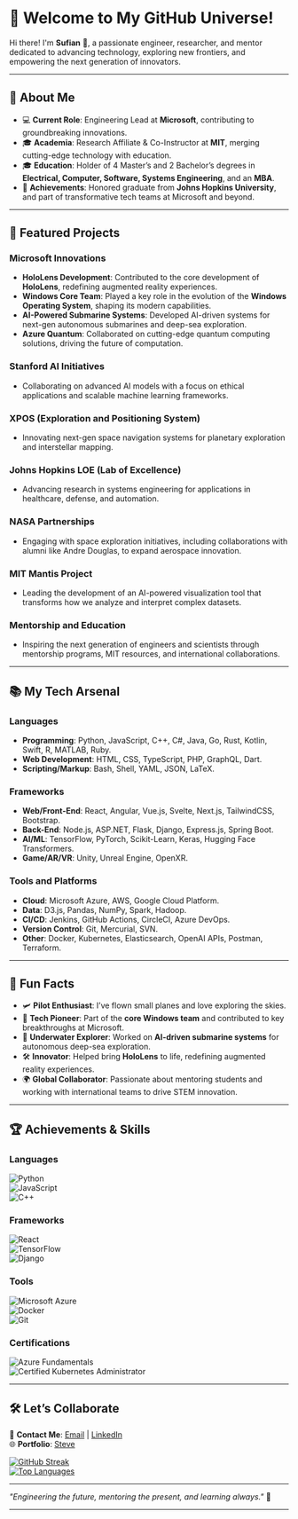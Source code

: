 # 🌌 Welcome to My GitHub Universe!  

Hi there! I'm **Sufian** 👋, a passionate engineer, researcher, and mentor dedicated to advancing technology, exploring new frontiers, and empowering the next generation of innovators.  

---

## 🚀 About Me  

- 💻 **Current Role**: Engineering Lead at **Microsoft**, contributing to groundbreaking innovations.  
- 🎓 **Academia**: Research Affiliate & Co-Instructor at **MIT**, merging cutting-edge technology with education.  
- 🎓 **Education**: Holder of 4 Master’s and 2 Bachelor’s degrees in **Electrical, Computer, Software, Systems Engineering**, and an **MBA**.  
- 🌟 **Achievements**: Honored graduate from **Johns Hopkins University**, and part of transformative tech teams at Microsoft and beyond.  

---

## 🔭 Featured Projects  

### **Microsoft Innovations**  
- **HoloLens Development**: Contributed to the core development of **HoloLens**, redefining augmented reality experiences.  
- **Windows Core Team**: Played a key role in the evolution of the **Windows Operating System**, shaping its modern capabilities.  
- **AI-Powered Submarine Systems**: Developed AI-driven systems for next-gen autonomous submarines and deep-sea exploration.  
- **Azure Quantum**: Collaborated on cutting-edge quantum computing solutions, driving the future of computation.  

### **Stanford AI Initiatives**  
- Collaborating on advanced AI models with a focus on ethical applications and scalable machine learning frameworks.  

### **XPOS (Exploration and Positioning System)**  
- Innovating next-gen space navigation systems for planetary exploration and interstellar mapping.  

### **Johns Hopkins LOE (Lab of Excellence)**  
- Advancing research in systems engineering for applications in healthcare, defense, and automation.  

### **NASA Partnerships**  
- Engaging with space exploration initiatives, including collaborations with alumni like Andre Douglas, to expand aerospace innovation.  

### **MIT Mantis Project**  
- Leading the development of an AI-powered visualization tool that transforms how we analyze and interpret complex datasets.  

### **Mentorship and Education**  
- Inspiring the next generation of engineers and scientists through mentorship programs, MIT resources, and international collaborations.  

---

## 📚 My Tech Arsenal  

### **Languages**  
- **Programming**: Python, JavaScript, C++, C#, Java, Go, Rust, Kotlin, Swift, R, MATLAB, Ruby.  
- **Web Development**: HTML, CSS, TypeScript, PHP, GraphQL, Dart.  
- **Scripting/Markup**: Bash, Shell, YAML, JSON, LaTeX.  

### **Frameworks**  
- **Web/Front-End**: React, Angular, Vue.js, Svelte, Next.js, TailwindCSS, Bootstrap.  
- **Back-End**: Node.js, ASP.NET, Flask, Django, Express.js, Spring Boot.  
- **AI/ML**: TensorFlow, PyTorch, Scikit-Learn, Keras, Hugging Face Transformers.  
- **Game/AR/VR**: Unity, Unreal Engine, OpenXR.  

### **Tools and Platforms**  
- **Cloud**: Microsoft Azure, AWS, Google Cloud Platform.  
- **Data**: D3.js, Pandas, NumPy, Spark, Hadoop.  
- **CI/CD**: Jenkins, GitHub Actions, CircleCI, Azure DevOps.  
- **Version Control**: Git, Mercurial, SVN.  
- **Other**: Docker, Kubernetes, Elasticsearch, OpenAI APIs, Postman, Terraform.  

---

## 🌟 Fun Facts  

- 🛩️ **Pilot Enthusiast**: I’ve flown small planes and love exploring the skies.  
- 🌌 **Tech Pioneer**: Part of the **core Windows team** and contributed to key breakthroughs at Microsoft.  
- 🤿 **Underwater Explorer**: Worked on **AI-driven submarine systems** for autonomous deep-sea exploration.  
- 🛠️ **Innovator**: Helped bring **HoloLens** to life, redefining augmented reality experiences.  
- 🌍 **Global Collaborator**: Passionate about mentoring students and working with international teams to drive STEM innovation.  

---
## 🏆 Achievements & Skills  

### Languages  
![Python](https://img.shields.io/badge/Python-3776AB?style=for-the-badge&logo=python&logoColor=white)  
![JavaScript](https://img.shields.io/badge/JavaScript-F7DF1E?style=for-the-badge&logo=javascript&logoColor=black)  
![C++](https://img.shields.io/badge/C%2B%2B-00599C?style=for-the-badge&logo=c%2B%2B&logoColor=white)  

### Frameworks  
![React](https://img.shields.io/badge/React-61DAFB?style=for-the-badge&logo=react&logoColor=black)  
![TensorFlow](https://img.shields.io/badge/TensorFlow-FF6F00?style=for-the-badge&logo=tensorflow&logoColor=white)  
![Django](https://img.shields.io/badge/Django-092E20?style=for-the-badge&logo=django&logoColor=white)  

### Tools  
![Microsoft Azure](https://img.shields.io/badge/Microsoft_Azure-0078D4?style=for-the-badge&logo=microsoft-azure&logoColor=white)  
![Docker](https://img.shields.io/badge/Docker-2496ED?style=for-the-badge&logo=docker&logoColor=white)  
![Git](https://img.shields.io/badge/Git-F05032?style=for-the-badge&logo=git&logoColor=white)  

### Certifications  
![Azure Fundamentals](https://img.shields.io/badge/Azure_Fundamentals-0078D4?style=for-the-badge&logo=microsoft-azure&logoColor=white)  
![Certified Kubernetes Administrator](https://img.shields.io/badge/CKA-326CE5?style=for-the-badge&logo=kubernetes&logoColor=white)  


---
## 🛠️ Let’s Collaborate  

💌 **Contact Me**: [Email]() | [LinkedIn]()  
🌐 **Portfolio**: [Steve](https://yourwebsite.com)  

[![GitHub Streak](https://streak-stats.demolab.com/?user=yourusername&theme=radical)](https://git.io/streak-stats)  
[![Top Languages](https://github-readme-stats.vercel.app/api/top-langs/?username=yourusername&layout=compact)](https://github.com/anuraghazra/github-readme-stats)  

---

_"Engineering the future, mentoring the present, and learning always."_ 🚀  

---

